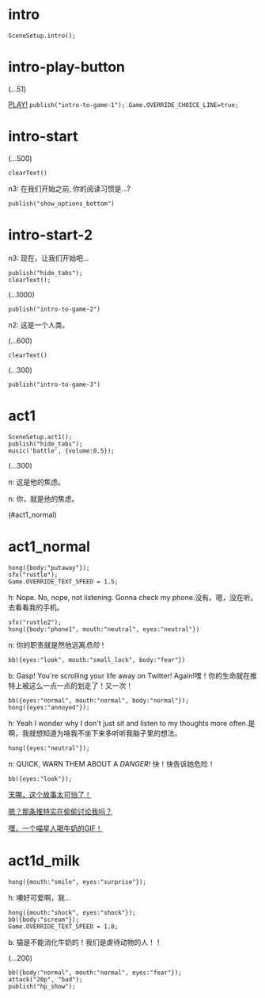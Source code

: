 # intro

`SceneSetup.intro();`

# intro-play-button

(...51)

[PLAY!](#intro-start) `publish("intro-to-game-1"); Game.OVERRIDE_CHOICE_LINE=true;`

# intro-start

(...500)

`clearText()`

n3: 在我们开始之前, 你的阅读习惯是...?

`publish("show_options_bottom")`

# intro-start-2

n3: 现在，让我们开始吧...

```
publish("hide_tabs");
clearText();
```

(...1000)

`publish("intro-to-game-2")`

n2: 这是一个人类。

(...600)

`clearText()`

(...300)

`publish("intro-to-game-3")`

# act1

```
SceneSetup.act1();
publish("hide_tabs");
music('battle', {volume:0.5});
```

(...300)

n: 这是他的焦虑。

n: 你，就是他的焦虑。

(#act1_normal)


# act1_normal

```
hong({body:"putaway"});
sfx("rustle");
Game.OVERRIDE_TEXT_SPEED = 1.5;
```

h: Nope. No, nope, not listening. Gonna check my phone.没有。嗯，没在听。去看看我的手机。

```
sfx("rustle2");
hong({body:"phone1", mouth:"neutral", eyes:"neutral"})
```

n: 你的职责就是然他远离*危险*！

`bb({eyes:"look", mouth:"small_lock", body:"fear"})`

b: Gasp! You're scrolling your life away on Twitter! Again!嘿！你的生命就在推特上被这么一点一点的划走了！又一次！

```
bb({eyes:"normal", mouth:"normal", body:"normal"});
hong({eyes:"annoyed"});
```

h: Yeah I wonder why I don't just sit and listen to my thoughts more often.是啊，我就想知道为啥我不坐下来多听听我脑子里的想法。

`hong({eyes:"neutral"});`

n: QUICK, WARN THEM ABOUT A *DANGER!* 快！快告诉她危险！

```
bb({eyes:"look"});
```

[天哪，这个故事太可怕了！](#act1d_news)

[ 嗯？那条推特实在偷偷讨论我吗？](#act1d_subtweet)

[嘿，一个喵星人喝牛奶的GIF！](#act1d_milk)

# act1d_milk

`hong({mouth:"smile", eyes:"surprise"});`

h: 噢好可爱啊，我...

```
hong({mouth:"shock", eyes:"shock"});
bb({body:"scream"});
Game.OVERRIDE_TEXT_SPEED = 1.8;
```

b: 猫是不能消化牛奶的！我们是虐待动物的人！！

(...200)

```
bb({body:"normal", mouth:"normal", eyes:"fear"});
attack("20p", "bad");
publish("hp_show");
```



